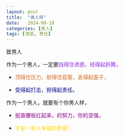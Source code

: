 ```yaml
---
layout: post
title:  "男人样"
date:   2024-08-18
categories: [男人]
tags: [诱惑, 责任]  
---
```


致男人

作为一个男人，一定要<font color="#8a2be2">挡得住诱惑，经得起折腾，</font> 

- <font color="#d2691e">顶得住压力，耐得住寂寞，丢得起面子，</font> 

- <font color="#00008b">受得起打击，担得起责任。</font> 

作为一个男人，就要有个你男人样，

- <font color="#8b008b">挺直腰板扛起来，的努力，你的坚强，</font> 

- <font color="#ffd700">才是一家人幸福的希望!</font> 
